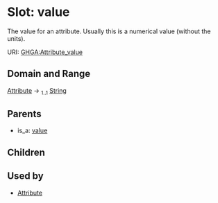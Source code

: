 
# Slot: value


The value for an attribute. Usually this is a numerical value (without the units).

URI: [GHGA:Attribute_value](https://w3id.org/GHGA/Attribute_value)


## Domain and Range

[Attribute](Attribute.md) &#8594;  <sub>1..1</sub> [String](types/String.md)

## Parents

 *  is_a: [value](value.md)

## Children


## Used by

 * [Attribute](Attribute.md)
